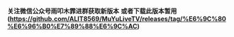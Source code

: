 **关注微信公众号雨叩木霏进群获取新版本**
**或者下载此版本暂用(https://github.com/ALIT8569/MuYuLiveTV/releases/tag/%E6%9C%80%E6%96%B0%E7%89%88%E6%9C%AC)**
